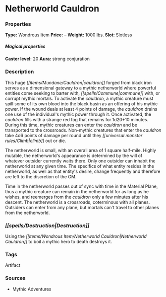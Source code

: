 ﻿---
Title: "Netherworld Cauldron"
Type: "Wondrous Item"
Price: "–"
Weight: "1000 lbs."
Slot: "Slotless"
Caster level: "20"
Aura: "strong conjuration"
Description: |
  "This huge cauldron forged from black iron serves as a dimensional gateway to a mythic netherworld where powerful entities come seeking to barter with, commune with, or corrupt mythic mortals. To activate the cauldron, a mythic creature must spill some of its own blood into the black basin as an offering of his mythic power. If the wound deals at least 4 points of damage, the cauldron drains one use of the individual's mythic power through it. Once activated, the cauldron fills with a strange red fog that remains for 1d20+10 minutes. During this time, mythic creatures can enter the cauldron and be transported to the crossroads. Non-mythic creatures that enter the cauldron take 4d6 points of damage per round until they climb out or die.
  The netherworld is small, with an overall area of 1 square half-mile. Highly mutable, the netherworld's appearance is determined by the will of whatever outsider currently waits there. Only one outsider can inhabit the netherworld at any given time. The specifics of what entity resides in the netherworld, as well as that entity's desire, change frequently and therefore are left to the discretion of the GM.
  Time in the netherworld passes out of sync with time in the Material Plane, thus a mythic creature can remain in the netherworld for as long as he wishes, and reemerges from the cauldron only a few minutes after his descent. The netherworld is a crossroads, coterminous with all planes. Outsiders can enter from any plane, but mortals can't travel to other planes from the netherworld."
Destruction: |
  "Using the _Netherworld Cauldron_ to boil a mythic hero to death destroys it."
Sources: "['Mythic Adventures']"
---

# Netherworld Cauldron

### Properties

**Type:** Wondrous Item **Price:** – **Weight:** 1000 lbs. **Slot:** Slotless

##### Magical properties

**Caster level:** 20 **Aura:** strong conjuration

### Description

This huge _[[items/Mundane/Cauldron|cauldron]]_ forged from black iron serves as a dimensional gateway to a mythic netherworld where powerful entities come seeking to barter with, _[[spells/Commune|commune]]_ with, or corrupt mythic mortals. To activate the _cauldron_, a mythic creature must spill some of its own blood into the black basin as an offering of his mythic power. If the wound deals at least 4 points of damage, the _cauldron_ drains one use of the individual's mythic power through it. Once activated, the _cauldron_ fills with a strange red fog that remains for 1d20+10 minutes. During this time, mythic creatures can enter the _cauldron_ and be transported to the crossroads. Non-mythic creatures that enter the _cauldron_ take 4d6 points of damage per round until they _[[universal monster rules/Climb|climb]]_ out or die.

The netherworld is small, with an overall area of 1 square half-mile. Highly mutable, the netherworld's appearance is determined by the will of whatever outsider currently waits there. Only one outsider can inhabit the netherworld at any given time. The specifics of what entity resides in the netherworld, as well as that entity's desire, change frequently and therefore are left to the discretion of the GM.

Time in the netherworld passes out of sync with time in the Material Plane, thus a mythic creature can remain in the netherworld for as long as he wishes, and reemerges from the _cauldron_ only a few minutes after his descent. The netherworld is a crossroads, coterminous with all planes. Outsiders can enter from any plane, but mortals can't travel to other planes from the netherworld.

### _[[spells/Destruction|Destruction]]_

Using the _[[items/Wondrous Item/Netherworld Cauldron|Netherworld Cauldron]]_ to boil a mythic hero to death destroys it.

### Tags

Artifact

### Sources

* Mythic Adventures